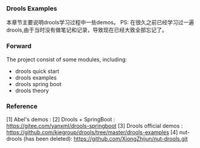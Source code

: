 ### Drools Examples

本章节主要说明drools学习过程中一些demos。
PS: 在很久之前已经学习过一遍drools,由于当时没有做笔记和记录，导致现在已经大致全部忘记了。

### Forward

The project consist of some modules, including:

* drools quick start
* drools examples
* drools spring boot
* drools theory

### Reference

[1] Abel's demos : 
[2] Drools + SpringBoot : https://gitee.com/yanxml/drools-springboot
[3] Drools official demos : https://github.com/kiegroup/drools/tree/master/drools-examples
[4] nut-drools (has been deleted): https://github.com/XiongZhijun/nut-drools.git